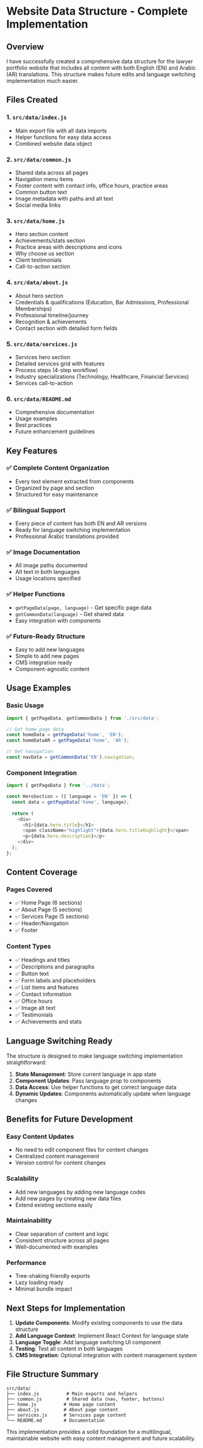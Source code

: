 # Website Data Structure - Complete Implementation

## Overview

I have successfully created a comprehensive data structure for the lawyer portfolio website that includes all content with both English (EN) and Arabic (AR) translations. This structure makes future edits and language switching implementation much easier.

## Files Created

### 1. `src/data/index.js`
- Main export file with all data imports
- Helper functions for easy data access
- Combined website data object

### 2. `src/data/common.js`
- Shared data across all pages
- Navigation menu items
- Footer content with contact info, office hours, practice areas
- Common button text
- Image metadata with paths and alt text
- Social media links

### 3. `src/data/home.js`
- Hero section content
- Achievements/stats section
- Practice areas with descriptions and icons
- Why choose us section
- Client testimonials
- Call-to-action section

### 4. `src/data/about.js`
- About hero section
- Credentials & qualifications (Education, Bar Admissions, Professional Memberships)
- Professional timeline/journey
- Recognition & achievements
- Contact section with detailed form fields

### 5. `src/data/services.js`
- Services hero section
- Detailed services grid with features
- Process steps (4-step workflow)
- Industry specializations (Technology, Healthcare, Financial Services)
- Services call-to-action

### 6. `src/data/README.md`
- Comprehensive documentation
- Usage examples
- Best practices
- Future enhancement guidelines

## Key Features

### ✅ Complete Content Organization
- Every text element extracted from components
- Organized by page and section
- Structured for easy maintenance

### ✅ Bilingual Support
- Every piece of content has both EN and AR versions
- Ready for language switching implementation
- Professional Arabic translations provided

### ✅ Image Documentation
- All image paths documented
- Alt text in both languages
- Usage locations specified

### ✅ Helper Functions
- `getPageData(page, language)` - Get specific page data
- `getCommonData(language)` - Get shared data
- Easy integration with components

### ✅ Future-Ready Structure
- Easy to add new languages
- Simple to add new pages
- CMS integration ready
- Component-agnostic content

## Usage Examples

### Basic Usage
```javascript
import { getPageData, getCommonData } from './src/data';

// Get home page data
const homeData = getPageData('home', 'EN');
const homeDataAR = getPageData('home', 'AR');

// Get navigation
const navData = getCommonData('EN').navigation;
```

### Component Integration
```javascript
import { getPageData } from '../data';

const HeroSection = ({ language = 'EN' }) => {
  const data = getPageData('home', language);
  
  return (
    <div>
      <h1>{data.hero.title}</h1>
      <span className="highlight">{data.hero.titleHighlight}</span>
      <p>{data.hero.description}</p>
    </div>
  );
};
```

## Content Coverage

### Pages Covered
- ✅ Home Page (6 sections)
- ✅ About Page (5 sections)  
- ✅ Services Page (5 sections)
- ✅ Header/Navigation
- ✅ Footer

### Content Types
- ✅ Headings and titles
- ✅ Descriptions and paragraphs
- ✅ Button text
- ✅ Form labels and placeholders
- ✅ List items and features
- ✅ Contact information
- ✅ Office hours
- ✅ Image alt text
- ✅ Testimonials
- ✅ Achievements and stats

## Language Switching Ready

The structure is designed to make language switching implementation straightforward:

1. **State Management**: Store current language in app state
2. **Component Updates**: Pass language prop to components
3. **Data Access**: Use helper functions to get correct language data
4. **Dynamic Updates**: Components automatically update when language changes

## Benefits for Future Development

### Easy Content Updates
- No need to edit component files for content changes
- Centralized content management
- Version control for content changes

### Scalability
- Add new languages by adding new language codes
- Add new pages by creating new data files
- Extend existing sections easily

### Maintainability
- Clear separation of content and logic
- Consistent structure across all pages
- Well-documented with examples

### Performance
- Tree-shaking friendly exports
- Lazy loading ready
- Minimal bundle impact

## Next Steps for Implementation

1. **Update Components**: Modify existing components to use the data structure
2. **Add Language Context**: Implement React Context for language state
3. **Language Toggle**: Add language switching UI component
4. **Testing**: Test all content in both languages
5. **CMS Integration**: Optional integration with content management system

## File Structure Summary

```
src/data/
├── index.js          # Main exports and helpers
├── common.js         # Shared data (nav, footer, buttons)
├── home.js          # Home page content
├── about.js         # About page content  
├── services.js      # Services page content
└── README.md        # Documentation
```

This implementation provides a solid foundation for a multilingual, maintainable website with easy content management and future scalability.
